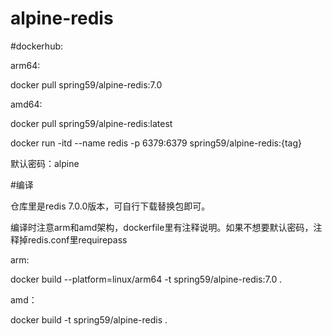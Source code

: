 # alpine-redis

#dockerhub:

arm64: 

docker pull spring59/alpine-redis:7.0

amd64: 

docker pull spring59/alpine-redis:latest

docker run -itd --name redis -p 6379:6379 spring59/alpine-redis:{tag}

默认密码：alpine

#编译

仓库里是redis 7.0.0版本，可自行下载替换包即可。

编译时注意arm和amd架构，dockerfile里有注释说明。如果不想要默认密码，注释掉redis.conf里requirepass

arm:

docker build --platform=linux/arm64 -t spring59/alpine-redis:7.0 .

amd：

docker build -t spring59/alpine-redis .
